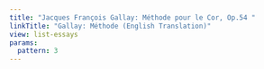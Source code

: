 ```yaml
---
title: "Jacques François Gallay: Méthode pour le Cor, Op.54 "
linkTitle: "Gallay: Méthode (English Translation)"
view: list-essays
params:
  pattern: 3
---
```

